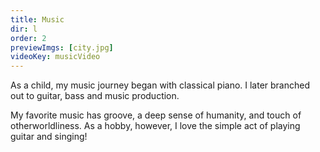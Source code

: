 ```yaml
---
title: Music
dir: l
order: 2
previewImgs: [city.jpg]
videoKey: musicVideo
---
```

As a child, my music journey began with classical piano. I later branched out to guitar, bass and music production.

My favorite music has groove, a deep sense of humanity, and touch of otherworldliness. As a hobby, however, I love the simple act of playing guitar and singing! 

